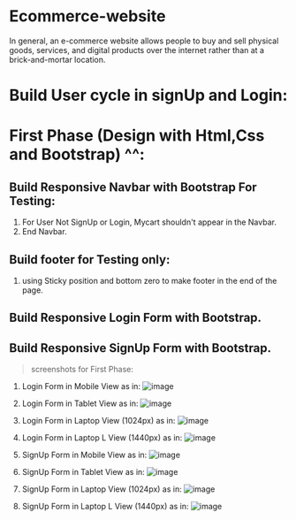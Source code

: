 # Ecommerce-website
In general, an e-commerce website allows people to buy and sell physical goods, services, and digital products over the internet rather than at a brick-and-mortar location.

# Build User cycle in signUp and Login:

# First Phase (Design with Html,Css and Bootstrap) ^^:

## Build Responsive Navbar with Bootstrap For Testing:
  1. For User Not SignUp or Login, Mycart  shouldn't appear in the Navbar.
  2. End Navbar.
  
## Build footer for Testing only:
  1. using Sticky position and bottom zero to make footer in the end of the page.

## Build Responsive Login Form with Bootstrap.

## Build Responsive SignUp Form with Bootstrap.

> screenshots for First Phase:
  1. Login Form in Mobile View as in: 
    ![image](img/FirstPhaseLoginFormWithMobileView.png)
  
  2. Login Form in Tablet View as in:
    ![image](img/FirstPhaseLoginFormWithTabletView.png)
  
  3. Login Form in Laptop View (1024px) as in:
    ![image](img/FirstPhaseLoginFormWithLaptopView1024Px.png)

  4. Login Form in Laptop L View (1440px) as in:
    ![image](img/FirstPhaseLoginFormWithLaptopLView1440Px.png)

  5. SignUp Form in Mobile View as in:
    ![image](img/FirstPhaseSignUpFormWithMobileView.png)

  6. SignUp Form in Tablet View as in:
    ![image](img/FirstPhaseSignUpFormWithTabletView.png)
 
  7. SignUp Form in Laptop View (1024px) as in:
    ![image](img/FirstPhaseSignUpFormWithLaptopView1024Px.png)

  8. SignUp Form in Laptop L View (1440px) as in:
    ![image](img/FirstPhaseSignUpFormWithLaptopView1440Px.png)



  
 

